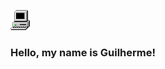 ![Logo do Projeto](my_computer_animated_commission_by_wrim_d5iuujc.gif)<h3>Hello, my name is Guilherme!</h3>
